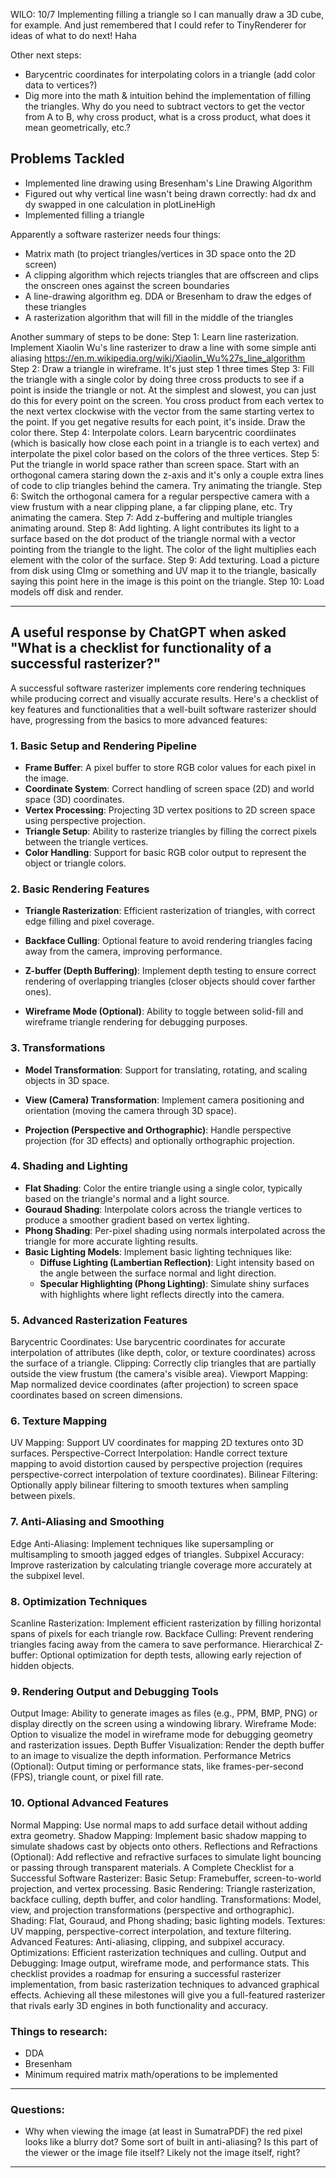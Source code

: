 WILO: 10/7
Implementing filling a triangle so I can manually draw a 3D cube, for example. And just remembered that I could refer to TinyRenderer for ideas of
what to do next! Haha

Other next steps:
* Barycentric coordinates for interpolating colors in a triangle (add color data to vertices?)
* Dig more into the math & intuition behind the implementation of filling the triangles. Why do you need to subtract vectors to get the vector from A to B, why cross product, what is a cross product, what does it mean geometrically, etc.?


## Problems Tackled
* Implemented line drawing using Bresenham's Line Drawing Algorithm
* Figured out why vertical line wasn't being drawn correctly: had dx and dy swapped in one calculation in plotLineHigh
* Implemented filling a triangle




Apparently a software rasterizer needs four things:
* Matrix math (to project triangles/vertices in 3D space onto the 2D screen)
* A clipping algorithm which rejects triangles that are offscreen and clips the onscreen ones against the screen boundaries
* A line-drawing algorithm eg. DDA or Bresenham to draw the edges of these triangles
* A rasterization algorithm that will fill in the middle of the triangles

Another summary of steps to be done:
Step 1: Learn line rasterization. Implement Xiaolin Wu's line rasterizer to draw a line with some simple anti aliasing https://en.m.wikipedia.org/wiki/Xiaolin_Wu%27s_line_algorithm
Step 2: Draw a triangle in wireframe. It's just step 1 three times
Step 3: Fill the triangle with a single color by doing three cross products to see if a point is inside the triangle or not. At the simplest and slowest, you can just do this for every point on the screen. You cross product from each vertex to the next vertex clockwise with the vector from the same starting vertex to the point. If you get negative results for each point, it's inside. Draw the color there.
Step 4: Interpolate colors. Learn barycentric coordiinates (which is basically how close each point in a triangle is to each vertex) and interpolate the pixel color based on the colors of the three vertices.
Step 5: Put the triangle in world space rather than screen space. Start with an orthogonal camera staring down the z-axis and it's only a couple extra lines of code to clip triangles behind the camera. Try animating the triangle.
Step 6: Switch the orthogonal camera for a regular perspective camera with a view frustum with a near clipping plane, a far clipping plane, etc. Try animating the camera.
Step 7: Add z-buffering and multiple triangles animating around.
Step 8: Add lighting. A light contributes its light to a surface based on the dot product of the triangle normal with a vector pointing from the triangle to the light. The color of the light multiplies each element with the color of the surface.
Step 9: Add texturing. Load a picture from disk using CImg or something and UV map it to the triangle, basically saying this point here in the image is this point on the triangle.
Step 10: Load models off disk and render.

<hr>

## A useful response by ChatGPT when asked "What is a checklist for functionality of a successful rasterizer?"
A successful software rasterizer implements core rendering techniques while producing correct and visually accurate results. Here's a checklist of key features and functionalities that a well-built software rasterizer should have, progressing from the basics to more advanced features:

### 1. Basic Setup and Rendering Pipeline

* **Frame Buffer**: A pixel buffer to store RGB color values for each pixel in the image.
* **Coordinate System**: Correct handling of screen space (2D) and world space (3D) coordinates.
* **Vertex Processing**: Projecting 3D vertex positions to 2D screen space using perspective projection.
* **Triangle Setup**: Ability to rasterize triangles by filling the correct pixels between the triangle vertices.
* **Color Handling**: Support for basic RGB color output to represent the object or triangle colors.

### 2. Basic Rendering Features

* **Triangle Rasterization**: Efficient rasterization of triangles, with correct edge filling and pixel coverage.

* **Backface Culling**: Optional feature to avoid rendering triangles facing away from the camera, improving performance.

* **Z-buffer (Depth Buffering)**: Implement depth testing to ensure correct rendering of overlapping triangles (closer objects should cover farther ones).

* **Wireframe Mode (Optional)**: Ability to toggle between solid-fill and wireframe triangle rendering for debugging purposes.

### 3. Transformations

* **Model Transformation**: Support for translating, rotating, and scaling objects in 3D space.

* **View (Camera) Transformation**: Implement camera positioning and orientation (moving the camera through 3D space).

* **Projection (Perspective and Orthographic)**: Handle perspective projection (for 3D effects) and optionally orthographic projection.

### 4. Shading and Lighting
* **Flat Shading**: Color the entire triangle using a single color, typically based on the triangle's normal and a light source.
* **Gouraud Shading**: Interpolate colors across the triangle vertices to produce a smoother gradient based on vertex lighting.
* **Phong Shading**: Per-pixel shading using normals interpolated across the triangle for more accurate lighting results.
* **Basic Lighting Models**: Implement basic lighting techniques like:
	* **Diffuse Lighting (Lambertian Reflection)**: Light intensity based on the angle between the surface normal and light direction.
	* **Specular Highlighting (Phong Lighting)**: Simulate shiny surfaces with highlights where light reflects directly into the camera.

### 5. Advanced Rasterization Features
 Barycentric Coordinates: Use barycentric coordinates for accurate interpolation of attributes (like depth, color, or texture coordinates) across the surface of a triangle.
 Clipping: Correctly clip triangles that are partially outside the view frustum (the camera's visible area).
 Viewport Mapping: Map normalized device coordinates (after projection) to screen space coordinates based on screen dimensions.

### 6. Texture Mapping
 UV Mapping: Support UV coordinates for mapping 2D textures onto 3D surfaces.
 Perspective-Correct Interpolation: Handle correct texture mapping to avoid distortion caused by perspective projection (requires perspective-correct interpolation of texture coordinates).
 Bilinear Filtering: Optionally apply bilinear filtering to smooth textures when sampling between pixels.

### 7. Anti-Aliasing and Smoothing
 Edge Anti-Aliasing: Implement techniques like supersampling or multisampling to smooth jagged edges of triangles.
 Subpixel Accuracy: Improve rasterization by calculating triangle coverage more accurately at the subpixel level.

### 8. Optimization Techniques
 Scanline Rasterization: Implement efficient rasterization by filling horizontal spans of pixels for each triangle row.
 Backface Culling: Prevent rendering triangles facing away from the camera to save performance.
 Hierarchical Z-buffer: Optional optimization for depth tests, allowing early rejection of hidden objects.

### 9. Rendering Output and Debugging Tools
 Output Image: Ability to generate images as files (e.g., PPM, BMP, PNG) or display directly on the screen using a windowing library.
 Wireframe Mode: Option to visualize the model in wireframe mode for debugging geometry and rasterization issues.
 Depth Buffer Visualization: Render the depth buffer to an image to visualize the depth information.
 Performance Metrics (Optional): Output timing or performance stats, like frames-per-second (FPS), triangle count, or pixel fill rate.

### 10. Optional Advanced Features
 Normal Mapping: Use normal maps to add surface detail without adding extra geometry.
 Shadow Mapping: Implement basic shadow mapping to simulate shadows cast by objects onto others.
 Reflections and Refractions (Optional): Add reflective and refractive surfaces to simulate light bouncing or passing through transparent materials.
A Complete Checklist for a Successful Software Rasterizer:
Basic Setup: Framebuffer, screen-to-world projection, and vertex processing.
Basic Rendering: Triangle rasterization, backface culling, depth buffer, and color handling.
Transformations: Model, view, and projection transformations (perspective and orthographic).
Shading: Flat, Gouraud, and Phong shading; basic lighting models.
Textures: UV mapping, perspective-correct interpolation, and texture filtering.
Advanced Features: Anti-aliasing, clipping, and subpixel accuracy.
Optimizations: Efficient rasterization techniques and culling.
Output and Debugging: Image output, wireframe mode, and performance stats.
This checklist provides a roadmap for ensuring a successful rasterizer implementation, from basic rasterization techniques to advanced graphical effects. Achieving all these milestones will give you a full-featured rasterizer that rivals early 3D engines in both functionality and accuracy.

### Things to research:
* DDA
* Bresenham
* Minimum required matrix math/operations to be implemented

<hr>

### Questions:
* Why when viewing the image (at least in SumatraPDF) the red pixel looks like a blurry dot? Some sort of built in anti-aliasing? Is this part of the viewer or the image file itself? Likely not the image itself, right?

<hr>

